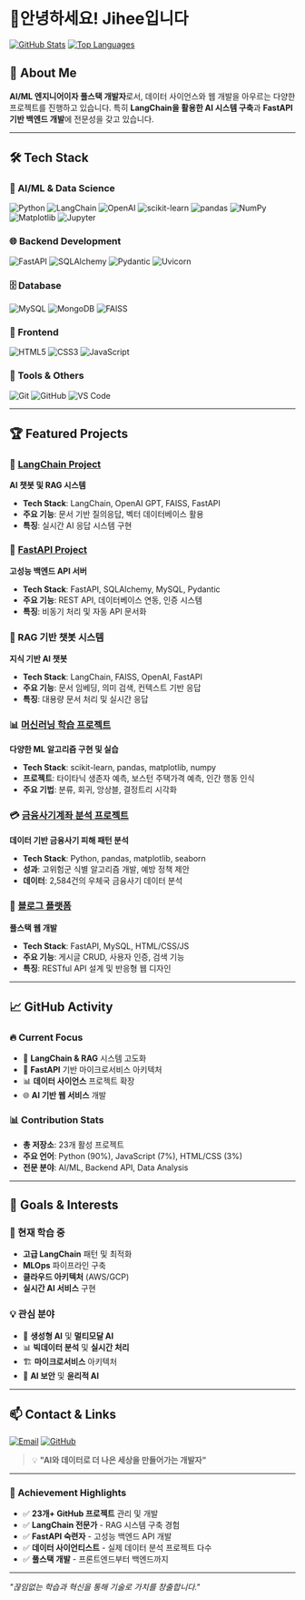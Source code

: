 # 👋안녕하세요! Jihee입니다

[![GitHub Stats](https://github-readme-stats.vercel.app/api?username=choijihee0619&show_icons=true&theme=radical)](https://github.com/choijihee0619)
[![Top Languages](https://github-readme-stats.vercel.app/api/top-langs/?username=choijihee0619&layout=compact&theme=radical)](https://github.com/choijihee0619)

## 🚀 About Me
**AI/ML 엔지니어이자 풀스택 개발자**로서, 데이터 사이언스와 웹 개발을 아우르는 다양한 프로젝트를 진행하고 있습니다. 특히 **LangChain을 활용한 AI 시스템 구축**과 **FastAPI 기반 백엔드 개발**에 전문성을 갖고 있습니다.

---

## 🛠️ Tech Stack

### 🤖 AI/ML & Data Science
![Python](https://img.shields.io/badge/Python-3776AB?style=for-the-badge&logo=python&logoColor=white)
![LangChain](https://img.shields.io/badge/LangChain-1C3C3C?style=for-the-badge&logo=langchain&logoColor=white)
![OpenAI](https://img.shields.io/badge/OpenAI-412991?style=for-the-badge&logo=openai&logoColor=white)
![scikit-learn](https://img.shields.io/badge/scikit--learn-F7931E?style=for-the-badge&logo=scikit-learn&logoColor=white)
![pandas](https://img.shields.io/badge/pandas-150458?style=for-the-badge&logo=pandas&logoColor=white)
![NumPy](https://img.shields.io/badge/numpy-013243?style=for-the-badge&logo=numpy&logoColor=white)
![Matplotlib](https://img.shields.io/badge/Matplotlib-11557c?style=for-the-badge&logo=matplotlib&logoColor=white)
![Jupyter](https://img.shields.io/badge/Jupyter-F37626?style=for-the-badge&logo=jupyter&logoColor=white)

### 🌐 Backend Development
![FastAPI](https://img.shields.io/badge/FastAPI-009688?style=for-the-badge&logo=fastapi&logoColor=white)
![SQLAlchemy](https://img.shields.io/badge/SQLAlchemy-D71F00?style=for-the-badge&logo=sqlalchemy&logoColor=white)
![Pydantic](https://img.shields.io/badge/Pydantic-E92063?style=for-the-badge&logo=pydantic&logoColor=white)
![Uvicorn](https://img.shields.io/badge/Uvicorn-2F9FD7?style=for-the-badge&logo=uvicorn&logoColor=white)

### 🗄️ Database
![MySQL](https://img.shields.io/badge/MySQL-4479A1?style=for-the-badge&logo=mysql&logoColor=white)
![MongoDB](https://img.shields.io/badge/MongoDB-47A248?style=for-the-badge&logo=mongodb&logoColor=white)
![FAISS](https://img.shields.io/badge/FAISS-0467DF?style=for-the-badge&logo=meta&logoColor=white)

### 🎨 Frontend
![HTML5](https://img.shields.io/badge/HTML5-E34F26?style=for-the-badge&logo=html5&logoColor=white)
![CSS3](https://img.shields.io/badge/CSS3-1572B6?style=for-the-badge&logo=css3&logoColor=white)
![JavaScript](https://img.shields.io/badge/JavaScript-F7DF1E?style=for-the-badge&logo=javascript&logoColor=black)

### 🔧 Tools & Others
![Git](https://img.shields.io/badge/Git-F05032?style=for-the-badge&logo=git&logoColor=white)
![GitHub](https://img.shields.io/badge/GitHub-181717?style=for-the-badge&logo=github&logoColor=white)
![VS Code](https://img.shields.io/badge/VS_Code-007ACC?style=for-the-badge&logo=visualstudiocode&logoColor=white)

---

## 🏆 Featured Projects

### 🤖 [LangChain Project](https://github.com/choijihee0619/langchain_project)
**AI 챗봇 및 RAG 시스템**
- **Tech Stack**: LangChain, OpenAI GPT, FAISS, FastAPI
- **주요 기능**: 문서 기반 질의응답, 벡터 데이터베이스 활용
- **특징**: 실시간 AI 응답 시스템 구현

### 🚀 [FastAPI Project](https://github.com/choijihee0619/fastapi_project)
**고성능 백엔드 API 서버**
- **Tech Stack**: FastAPI, SQLAlchemy, MySQL, Pydantic
- **주요 기능**: REST API, 데이터베이스 연동, 인증 시스템
- **특징**: 비동기 처리 및 자동 API 문서화

### 🤖 RAG 기반 챗봇 시스템
**지식 기반 AI 챗봇**
- **Tech Stack**: LangChain, FAISS, OpenAI, FastAPI
- **주요 기능**: 문서 임베딩, 의미 검색, 컨텍스트 기반 응답
- **특징**: 대용량 문서 처리 및 실시간 응답

### 📊 [머신러닝 학습 프로젝트](https://github.com/choijihee0619/ml)
**다양한 ML 알고리즘 구현 및 실습**
- **Tech Stack**: scikit-learn, pandas, matplotlib, numpy
- **프로젝트**: 타이타닉 생존자 예측, 보스턴 주택가격 예측, 인간 행동 인식
- **주요 기법**: 분류, 회귀, 앙상블, 결정트리 시각화

### 💳 [금융사기계좌 분석 프로젝트](https://github.com/choijihee0619/fraud_account_analysis)
**데이터 기반 금융사기 피해 패턴 분석**
- **Tech Stack**: Python, pandas, matplotlib, seaborn
- **성과**: 고위험군 식별 알고리즘 개발, 예방 정책 제안
- **데이터**: 2,584건의 우체국 금융사기 데이터 분석

### 📝 [블로그 플랫폼](https://github.com/choijihee0619/seeq_blog)
**풀스택 웹 개발**
- **Tech Stack**: FastAPI, MySQL, HTML/CSS/JS
- **주요 기능**: 게시글 CRUD, 사용자 인증, 검색 기능
- **특징**: RESTful API 설계 및 반응형 웹 디자인

---

## 📈 GitHub Activity

### 🔥 Current Focus
- 🤖 **LangChain & RAG** 시스템 고도화
- 🚀 **FastAPI** 기반 마이크로서비스 아키텍처
- 📊 **데이터 사이언스** 프로젝트 확장
- 🌐 **AI 기반 웹 서비스** 개발

### 📊 Contribution Stats
- **총 저장소**: 23개 활성 프로젝트
- **주요 언어**: Python (90%), JavaScript (7%), HTML/CSS (3%)
- **전문 분야**: AI/ML, Backend API, Data Analysis

---

## 🎯 Goals & Interests

### 🌟 현재 학습 중
- **고급 LangChain** 패턴 및 최적화
- **MLOps** 파이프라인 구축
- **클라우드 아키텍처** (AWS/GCP)
- **실시간 AI 서비스** 구현

### 💡 관심 분야
- 🤖 **생성형 AI** 및 **멀티모달 AI**
- 📊 **빅데이터 분석** 및 **실시간 처리**
- 🏗️ **마이크로서비스** 아키텍처
- 🔐 **AI 보안** 및 **윤리적 AI**

---

## 📫 Contact & Links

[![Email](https://img.shields.io/badge/Email-D14836?style=for-the-badge&logo=gmail&logoColor=white)](mailto:jihee980619@naver.com)
[![GitHub](https://img.shields.io/badge/GitHub-181717?style=for-the-badge&logo=github&logoColor=white)](https://github.com/choijihee0619)

> 💡 **"AI와 데이터로 더 나은 세상을 만들어가는 개발자"**

---

### 🏅 Achievement Highlights
- ✅ **23개+ GitHub 프로젝트** 관리 및 개발
- ✅ **LangChain 전문가** - RAG 시스템 구축 경험
- ✅ **FastAPI 숙련자** - 고성능 백엔드 API 개발
- ✅ **데이터 사이언티스트** - 실제 데이터 분석 프로젝트 다수
- ✅ **풀스택 개발** - 프론트엔드부터 백엔드까지

---
*"끊임없는 학습과 혁신을 통해 기술로 가치를 창출합니다."*
